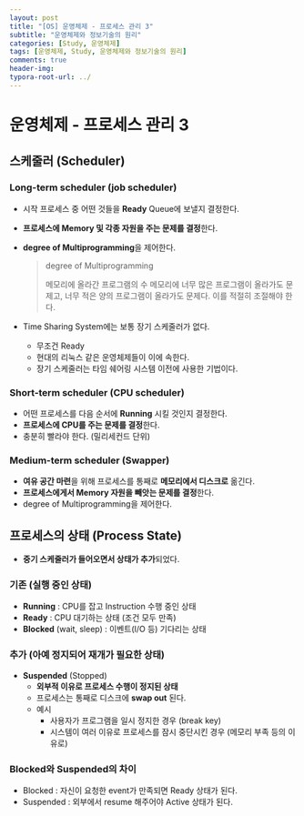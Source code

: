 ```yaml
---
layout: post
title: "[OS] 운영체제 - 프로세스 관리 3"
subtitle: "운영체제와 정보기술의 원리"
categories: [Study, 운영체제]
tags: [운영체제, Study, 운영체제와 정보기술의 원리]
comments: true
header-img:
typora-root-url: ../
---
```


# 운영체제 - 프로세스 관리 3

## 스케줄러 (Scheduler)

### Long-term scheduler (job scheduler)

- 시작 프로세스 중 어떤 것들을 **Ready** Queue에 보낼지 결정한다.

- **프로세스에 Memory 및 각종 자원을 주는 문제를 결정**한다.

- **degree of Multiprogramming**을 제어한다.

  > degree of Multiprogramming
  >
  > 메모리에 올라간 프로그램의 수
  > 메모리에 너무 많은 프로그램이 올라가도 문제고, 너무 적은 양의 프로그램이 올라가도 문제다. 이를 적절히 조절해야 한다.

- Time Sharing System에는 보통 장기 스케줄러가 없다.

  - 무조건 Ready
  - 현대의 리눅스 같은 운영체제들이 이에 속한다.
  - 장기 스케줄러는 타임 쉐어링 시스템 이전에 사용한 기법이다.

### Short-term scheduler (CPU scheduler)

- 어떤 프로세스를 다음 순서에 **Running** 시킬 것인지 결정한다.
- **프로세스에 CPU를 주는 문제를 결정**한다.
- 충분히 빨라야 한다. (밀리세컨드 단위)

### Medium-term scheduler (Swapper)

- **여유 공간 마련**을 위해 프로세스를 통째로 **메모리에서 디스크로** 옮긴다.
- **프로세스에게서 Memory 자원을 빼앗는 문제를 결정**한다.
- degree of Multiprogramming을 제어한다.



## 프로세스의 상태 (Process State)

- **중기 스케줄러가 들어오면서 상태가 추가**되었다.

### 기존 (실행 중인 상태)

- **Running** : CPU를 잡고 Instruction 수행 중인 상태
- **Ready** : CPU 대기하는 상태 (조건 모두 만족)
- **Blocked** (wait, sleep) : 이벤트(I/O 등) 기다리는 상태

### 추가 (아예 정지되어 재개가 필요한 상태)

- **Suspended** (Stopped)
  - **외부적 이유로 프로세스 수행이 정지된 상태**
  - 프로세스는 통째로 디스크에 **swap out** 된다.
  - 예시
    - 사용자가 프로그램을 일시 정지한 경우 (break key)
    - 시스템이 여러 이유로 프로세스를 잠시 중단시킨 경우 (메모리 부족 등의 이유로)

### Blocked와 Suspended의 차이

- Blocked : 자신이 요청한 event가 만족되면 Ready 상태가 된다.
- Suspended : 외부에서 resume 해주어야 Active 상태가 된다.
